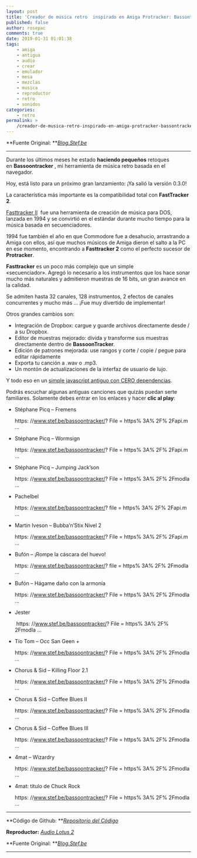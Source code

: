 ```yaml
---
layout: post
title: 'Creador de música retro  inspirado en Amiga Protracker: Bassontracker'
published: false
author: rosepac
comments: true
date: 2019-01-31 01:01:38
tags:
    - amiga
    - antigua
    - audio
    - crear
    - emulador
    - mesa
    - mezclas
    - musica
    - reproductor
    - retro
    - sonidos
categories:
    - retro
permalink: >
    /creador-de-musica-retro-inspirado-en-amiga-protracker-bassontracker
---
```

**Fuente Original: **_[Blog.Stef.be][1]_

* * *

Durante los últimos meses he estado **haciendo pequeños** retoques en **Bassoontracker** , mi herramienta de música retro basada en el navegador.
  
Hoy, está listo para un próximo gran lanzamiento: ¡Ya salió la versión 0.3.0!

La característica más importante es la compatibilidad total con **FastTracker 2**.

[Fasttracker II][2]  fue una herramienta de creación de música para DOS, lanzada en 1994 y se convirtió en el estándar durante mucho tiempo para la música basada en secuenciadores.
  
1994 fue también el año en que Commodore fue a desahucio, arrastrando a Amiga con ellos, así que muchos músicos de Amiga dieron el salto a la PC en ese momento, encontrando a **Fasttracker 2** como el perfecto sucesor de **Protracker**.

**Fasttracker** es un poco más complejo que un simple &#171;secuenciador&#187;. Agregó lo necesario a los instrumentos que los hace sonar mucho más naturales y admitieron muestras de 16 bits, un gran avance en la calidad.
  
Se admiten hasta 32 canales, 128 instrumentos, 2 efectos de canales concurrentes y mucho más &#8230; ¡Fue muy divertido de implementar!

Otros grandes cambios son:

  * Integración de Dropbox: cargue y guarde archivos directamente desde / a su Dropbox.
  * Editor de muestras mejorado: divida y transforme sus muestras directamente dentro de **BassoonTracker**.
  * Edición de patrones mejorada: use rangos y corte / copie / pegue para editar rápidamente
  * Exporta tu canción a .wav o .mp3.
  * Un montón de actualizaciones de la interfaz de usuario de lujo.

Y todo eso en un [simple javascript antiguo con CERO dependencias][3].

Podrás escuchar algunas antiguas canciones que quizás puedan serte familiares. Solamente debes entrar en los enlaces y hacer **clic al play**:

  * Stéphane Picq &#8211; Fremens
  
    https: //www.stef.be/bassoontracker/? File = https% 3A% 2F% 2Fapi.m &#8230;
  * Stéphane Picq &#8211; Wormsign
  
    https: //www.stef.be/bassoontracker/? File = https% 3A% 2F% 2Fapi.m &#8230;
  * Stéphane Picq &#8211; Jumping Jack&#8217;son
  
    https: //www.stef.be/bassoontracker/? File = https% 3A% 2F% 2Fmodla &#8230;
  * Pachelbel
  
    https: //www.stef.be/bassoontracker/? file = https% 3A% 2F% 2Fapi.m &#8230;
  * Martin Iveson &#8211; Bubba&#8217;n&#8217;Stix Nivel 2
  
    https: //www.stef.be/bassoontracker/? File = https% 3A% 2F% 2Fapi.m &#8230;
  * Bufón &#8211; ¡Rompe la cáscara del huevo!
  
    https: //www.stef.be/bassoontracker/? file = https% 3A% 2F% 2Fmodla &#8230;
  * Bufón &#8211; Hágame daño con la armonía
  
    https: //www.stef.be/bassoontracker/? File = https% 3A% 2F% 2Fmodla &#8230;
  * Jester
  
     https: //www.stef.be/bassoontracker/? File = https% 3A% 2F% 2Fmodla &#8230;
  * Tío Tom &#8211; Occ San Geen +
  
    https: //www.stef.be/bassoontracker/? File = https% 3A% 2F% 2Fmodla &#8230;
  * Chorus & Sid &#8211; Killing Floor 2.1
  
    https: //www.stef.be/bassoontracker/? File = https% 3A% 2F% 2Fmodla &#8230;
  * Chorus & Sid &#8211; Coffee Blues II
  
    https: //www.stef.be/bassoontracker/? File = https% 3A% 2F% 2Fmodla &#8230;
  * Chorus & Sid &#8211; Coffee Blues III
  
    https: //www.stef.be/bassoontracker/? File = https% 3A% 2F% 2Fmodla &#8230;
  * 4mat &#8211; Wizardry
  
    https: //www.stef.be/bassoontracker/? File = https% 3A% 2F% 2Fmodla &#8230;
  * 4mat: título de Chuck Rock
  
    https: //www.stef.be/bassoontracker/? File = https% 3A% 2F% 2Fmodla &#8230;

* * *

**Código de Github: **_[Repositorio del Código][3]_
  
**Reproductor:** [_Audio Lotus 2_][4]
  
**Fuente Original: **_[Blog.Stef.be][1]_

* * *

&nbsp;

 [1]: http://blog.stef.be/bassoontracker030
 [2]: https://en.wikipedia.org/wiki/FastTracker_2
 [3]: https://kutt.it/bassoon
 [4]: https://www.stef.be/bassoontracker/?file=demomods%2Flotus20.mod